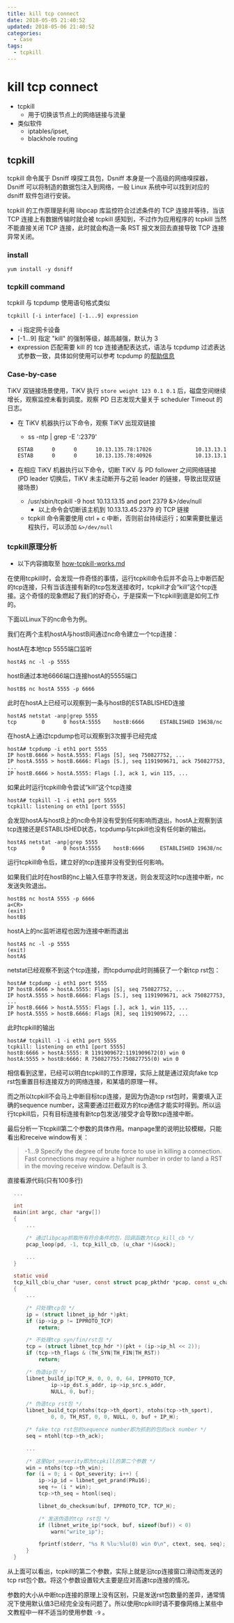 ```yaml
---
title: kill tcp connect
date: 2018-05-05 21:40:52
updated: 2018-05-06 21:40:52
categories:
  - Case
tags:
  - tcpkill
---
```

# kill tcp connect

- tcpkill
  - 用于切换该节点上的网络链接与流量
- 类似软件
  - iptables/ipset,
  - blackhole routing

## tcpkill

tcpkill 命令属于 Dsniff 嗅探工具包，Dsniff 本身是一个高级的网络嗅探器，Dsniff 可以将制造的数据包注入到网络，一般 Linux 系统中可以找到对应的 dsniff 软件包进行安装。

tcpkill 的工作原理是利用 libpcap 库监控符合过滤条件的 TCP 连接并等待，当该 TCP 连接上有数据传输时就会被 tcpkill 感知到，不过作为应用程序的 tcpkill 当然不能直接关闭 TCP 连接，此时就会构造一条 RST 报文发回去直接导致 TCP 连接异常关闭。

### install

`yum install -y dsniff`

### tcpkill command

tcpkill 与 tcpdump 使用语句格式类似

`tcpkill [-i interface] [-1...9] expression`

  - -i 指定网卡设备
  - [-1...9] 指定 "kill" 的强制等级，越高越强，默认为 3
  - expression 匹配需要 kill 的 tcp 连接通配表达式，语法与 tcpdump 过滤表达式参数一致，具体如何使用可以参考 tcpdump 的[帮助信息](http://www.tcpdump.org/tcpdump_man.html)

### Case-by-case

TiKV 双链接场景使用，TiKV 执行 `store weight 123 0.1 0.1` 后，磁盘空间继续增长，观察监控未看到调度。观察 PD 日志发现大量关于 scheduler Timeout 的日志。

- 在 TiKV 机器执行以下命令，观察 TiKV 出现双链接
  - ss -ntp | grep -E ':2379'

  ```bash
  ESTAB      0      0      10.13.135.78:17026              10.13.13.13:2379                users:(("tikv-server",pid=53945,fd=25911))
  ESTAB      0      0      10.13.135.78:40926              10.13.13.15:2379                users:(("tikv-server",pid=53945,fd=14148))
  ```

- 在相应 TiKV 机器执行以下命令，切断 TiKV 与 PD follower 之间网络链接 (PD leader 切换后，TiKV 未主动断开与之前 leader 的链接，导致出现双链接场景)
  - /usr/sbin/tcpkill -9 host 10.13.13.15 and port 2379 &>/dev/null
    - 以上命令会切断该主机到 10.13.13.45:2379 的 TCP 链接
  - tcpkill 命令需要使用 ctrl + c 中断，否则前台持续运行；如果需要批量远程执行，可以添加 `&>/dev/null`

### tcpkill原理分析

- 以下内容摘取至 [how-tcpkill-works.md](https://github.com/stanzgy/wiki/edit/master/network/how-tcpkill-works.md)

在使用tcpkill时，会发现一件奇怪的事情，运行tcpkill命令后并不会马上中断匹配的tcp连接，只有当该连接有新的tcp包发送接收时，tcpkill才会“kill”这个tcp连接。这个奇怪的现象燃起了我们的好奇心，于是探索一下tcpkill到底是如何工作的。

下面以Linux下的nc命令为例。

我们在两个主机hostA与hostB间通过nc命令建立一个tcp连接：

hostA在本地tcp 5555端口监听

    hostA$ nc -l -p 5555

hostB通过本地6666端口连接hostA的5555端口

    hostB$ nc hostA 5555 -p 6666

此时在hostA上已经可以观察到一条与hostB的ESTABLISHED连接

    hostA$ netstat -anp|grep 5555
    tcp        0      0 hostA:5555    hostB:6666     ESTABLISHED 19638/nc

在hostA上通过tcpdump也可以观察到3次握手已经完成

    hostA# tcpdump -i eth1 port 5555
    IP hostB.6666 > hostA.5555: Flags [S], seq 750827752, ...
    IP hostA.5555 > hostB.6666: Flags [S.], seq 1191909671, ack 750827753, ...
    IP hostB.6666 > hostA.5555: Flags [.], ack 1, win 115, ...

如果此时运行tcpkill命令尝试“kill”这个tcp连接

    hostA# tcpkill -1 -i eth1 port 5555
    tcpkill: listening on eth1 [port 5555]

会发现hostA与hostB上的nc命令并没有受到任何影响而退出，hostA上观察到该tcp连接还是ESTABLISHED状态，tcpdump与tcpkill也没有任何新的输出。

    hostA$ netstat -anp|grep 5555
    tcp        0      0 hostA:5555    hostB:6666     ESTABLISHED 19638/nc

运行tcpkill命令后，建立好的tcp连接并没有受到任何影响。

如果我们此时在hostB的nc上输入任意字符发送，则会发现这时tcp连接中断，nc发送失败退出。

    hostB$ nc hostA 5555 -p 6666
    a<CR>
    (exit)
    hostB$

hostA上的nc监听进程也因为连接中断而退出

    hostA$ nc -l -p 5555
    (exit)
    hostA$

netstat已经观察不到这个tcp连接，而tcpdump此时则捕获了一个新tcp rst包：

    hostA# tcpdump -i eth1 port 5555
    IP hostB.6666 > hostA.5555: Flags [S], seq 750827752, ...
    IP hostA.5555 > hostB.6666: Flags [S.], seq 1191909671, ack 750827753, ...
    IP hostB.6666 > hostA.5555: Flags [.], ack 1, win 115, ...
    IP hostA.5555 > hostB.6666: Flags [R], seq 1191909672, ...

此时tcpkill的输出

    hostA# tcpkill -1 -i eth1 port 5555
    tcpkill: listening on eth1 [port 5555]
    hostB:6666 > hostA:5555: R 1191909672:1191909672(0) win 0
    hostA:5555 > hostB:6666: R 750827755:750827755(0) win 0

相信看到这里，已经可以明白tcpkill的工作原理，实际上就是通过双向fake tcp rst包重置目标连接双方的网络连接，和某墙的原理一样。

而之所以tcpkill不会马上中断目标tcp连接，是因为伪造tcp rst包时，需要填入正确的sequence number，这需要通过拦截双方的tcp通信才能实时得到。所以运行tcpkill后，只有目标连接有新tcp包发送/接受才会导致tcp连接中断。

最后分析一下tcpkill第二个参数的具体作用。manpage里的说明比较模糊，只能看出和receive window有关：

> -1...9 Specify the degree of brute force to use in killing a connection. Fast connections may require a higher number in order to land a RST in the moving receive window. Default is 3.

直接看源代码(只有100多行)

  ```C
    ...

    int
    main(int argc, char *argv[])
    {
        ...

        /* 通过libpcap抓取所有符合条件的包，回调函数为tcp_kill_cb */
        pcap_loop(pd, -1, tcp_kill_cb, (u_char *)&sock);

        ...
    }

    static void
    tcp_kill_cb(u_char *user, const struct pcap_pkthdr *pcap, const u_char *pkt)
    {
        ...

        /* 只处理tcp包 */
        ip = (struct libnet_ip_hdr *)pkt;
        if (ip->ip_p != IPPROTO_TCP)
            return;

        /* 不处理tcp syn/fin/rst包 */
        tcp = (struct libnet_tcp_hdr *)(pkt + (ip->ip_hl << 2));
        if (tcp->th_flags & (TH_SYN|TH_FIN|TH_RST))
            return;

        /* 伪造ip包 */
        libnet_build_ip(TCP_H, 0, 0, 0, 64, IPPROTO_TCP,
                ip->ip_dst.s_addr, ip->ip_src.s_addr,
                NULL, 0, buf);

        /* 伪造tcp rst包 */
        libnet_build_tcp(ntohs(tcp->th_dport), ntohs(tcp->th_sport),
                0, 0, TH_RST, 0, 0, NULL, 0, buf + IP_H);

        /* fake tcp rst包的sequence number即为抓到的包的ack number */
        seq = ntohl(tcp->th_ack);

        ...

        /* 这里Opt_severity即为tcpkill的第二个参数 */
        win = ntohs(tcp->th_win);
        for (i = 0; i < Opt_severity; i++) {
            ip->ip_id = libnet_get_prand(PRu16);
            seq += (i * win);
            tcp->th_seq = htonl(seq);

            libnet_do_checksum(buf, IPPROTO_TCP, TCP_H);

            /* 发送伪造的tcp rst包 */
            if (libnet_write_ip(*sock, buf, sizeof(buf)) < 0)
                warn("write_ip");

            fprintf(stderr, "%s R %lu:%lu(0) win 0\n", ctext, seq, seq);
        }
    }
  ```

从上面可以看出，tcpkill的第二个参数，实际上就是沿tcp连接窗口滑动而发送的tcp rst包个数。将这个参数设置较大主要是应对高速tcp连接的情况。

参数的大小从中断tcp连接的原理上没有区别，只是发送rst包数量的差异，通常情况下使用默认值3已经完全没有问题了。所以使用tcpkill时请不要像网络上某些中文教程中一样不适当的使用参数 `-9` 。
